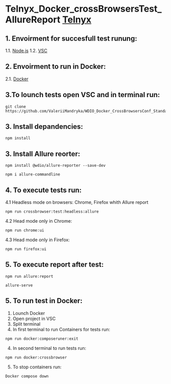 
   
# Telnyx_Docker_crossBrowsersTest_AllureReport   [Telnyx](https://telnyx.com/)

## 1. Envoirment for succesfull test runung:
   1.1. [Node.js](https://nodejs.org/uk/)
   1.2. [VSC](https://code.visualstudio.com/download)
   
## 2. Envoirment to run in Docker:
   2.1. [Docker](https://docs.docker.com/desktop/install/windows-install/)
    

## 3.To lounch tests open VSC and in terminal run:

```
git clone https://github.com/ValeriiMandryka/WDIO_Docker_CrossBrowsersConf_Standalon_Telnyx.git

```
## 3. Install depandencies:
```
npm install

```
## 3. Install Allure reorter:
```
npm install @wdio/allure-reporter --save-dev

```
```
npm i allure-commandline

```

## 4. To execute tests run:

   4.1 Headless mode on browsers: Chrome, Firefox whith Allure report
```
npm run crossbrowser:test:headless:allure
```
  4.2 Head mode only in Chrome:
```
npm run chrome:ui
```
  4.3 Head mode only in Firefox:
```
npm run firefox:ui
```
## 5. To execute report after test:
```
npm run allure:report
```
```
allure-serve
```
## 5. To run test in Docker:

   1. Lounch Docker
   2. Open project in VSC
   3. Split terminal
   3. In first terminal to run Containers for tests run:
```
npm run docker:composeruner:exit
```
   4. In second terminal to run  tests run:
```
npm run docker:crossbrowser
```
   5. To stop containers run:
```
Docker compose down
```
